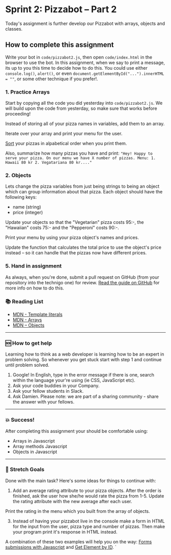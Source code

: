 # Sprint 2: Pizzabot – Part 2

Today's assignment is further develop our Pizzabot with arrays, objects and classes.

## How to complete this assignment

Write your bot in `code/pizzabot2.js`, then open `code/index.html` in the browser to use the bot. In this assignment, when we say to print a message, its up to you this time to decide how to do this. You could use either `console.log()`, `alert()`, or even `document.getElementById("...").innerHTML = ""`, or some other technique if you prefer!.

### 1. Practice Arrays

Start by copying all the code you did yesterday into `code/pizzabot2.js`. We will build upon the code from yesterday, so make sure that works before proceeding!

Instead of storing all of your pizza names in variables, add them to an array.

Iterate over your array and print your menu for the user.

[Sort](https://developer.mozilla.org/en-US/docs/Web/JavaScript/Reference/Global_Objects/Array/sort) your pizzas in alpabetical order when you print them.

Also, summarize how many pizzas you have and print: `"Hey! Happy to serve your pizza. On our menu we have X number of pizzas. Menu: 1. Hawaii 80 kr 2. Vegatariana 80 kr...."`

### 2. Objects

Lets change the pizza variables from just being strings to being an object which can group information about that pizza. Each object should have the following keys:

* name (string)
* price (integer)

Update your objects so that the "Vegetarian" pizza costs 95:-, the "Hawaiian" costs 75:- and the "Pepperoni" costs 90:-.

Print your menu by using your pizza object's names and prices.

Update the function that calculates the total price to use the object's price instead – so it can handle that the pizzas now have different prices.

### 5. Hand in assignment

As always, when you're done, submit a pull request on GitHub (from your repository into the technigo one) for review. [Read the guide on GitHub](https://guides.github.com/activities/forking/) for more info on how to do this.

### :books: Reading List

* [MDN - Template literals](https://developer.mozilla.org/en-US/docs/Web/JavaScript/Reference/Template_literals)
* [MDN - Arrays](https://developer.mozilla.org/en-US/docs/Web/JavaScript/Reference/Global_Objects/Array)
* [MDN – Objects](https://developer.mozilla.org/en-US/docs/Learn/JavaScript/Objects)

---

### :sos: How to get help
Learning how to think as a web developer is learning how to be an expert in problem solving. So whenever you get stuck start with step 1 and continue until problem solved.

1. Google! In English, type in the error message if there is one, search within the language your're using (ie CSS, JavaScript etc).
2. Ask your code buddies in your Company.
3. Ask your fellow students in Slack.
4. Ask Damien. Please note: we are part of a sharing community - share the answer with your fellows.

---

### :boom: Success!

After completing this assignment your should be comfortable using:

* Arrays in Javascript
* Array methods Javascript
* Objects in Javascript

---

### :runner: Stretch Goals

Done with the main task? Here's some ideas for things to continue with:

1. Add an average rating attribute to your pizza objects. After the order is finished, ask the user how she/he would rate the pizza from 1-5. Update the rating attribute with the new average after each user.

Print the rating in the menu which you built from the array of objects.

3. Instead of having your pizzabot live in the console make a form in HTML for the input from the user, pizza type and number of pizzas. Then make your program print it's response in HTML instead.

A combination of these two examples will help you on the way: [Forms submissions with Javascript](https://www.w3schools.com/js/tryit.asp?filename=tryjs_form_submit) and [Get Element by ID](https://www.w3schools.com/js/exercise.asp?filename=exercise_arrays4).
`
